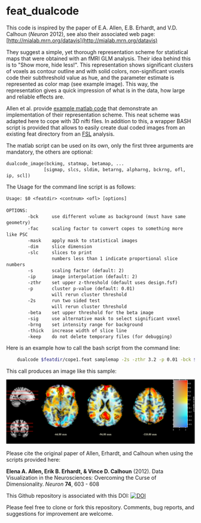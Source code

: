 feat_dualcode
=======

This code is inspired by the paper of E.A. Allen, E.B. Erhardt, and V.D. Calhoun (*Neuron* 2012), see also their associated web page: [http://mialab.mrn.org/datavis](http://mialab.mrn.org/datavis)

They suggest a simple, yet thorough representation scheme for statistical maps that were obtained with an fMRI GLM analysis. Their idea behind this is to "Show more, hide less!". This representation shows significant clusters of voxels as contour outline and with solid colors, non-significant voxels code their subthreshold value as hue, and the parameter estimate is represented as color map (see example image). This way, the representation gives a quick impression of what is in the data, how large and reliable effects are.

Allen et al. provide [example matlab code](http://mialab.mrn.org/datavis/docs/dualcodeExample.zip) that demonstrate an implementation of their representation scheme. This neat scheme was adapted here to cope with 3D nifti files. In addition to this, a wrapper BASH script is provided that allows to easily create dual coded images from an existing feat directory from an [FSL](http://fsl.fmrib.ox.ac.uk/fsl/fslwiki/) analysis.

The matlab script can be used on its own, only the first three arguments are mandatory, the others are optional:

    dualcode_image(bckimg, statmap, betamap, ...
                  [sigmap, slcs, sldim, betarng, alpharng, bckrng, ofl, ip, scl])

The Usage for the command line script is as follows:

    Usage: $0 <featdir> <contnum> <ofl> [options]

    OPTIONS:
            -bck     use different volume as background (must have same geometry)
            -fac     scaling factor to convert copes to something more like PSC
            -mask    apply mask to statistical images
            -dim     slice dimension
            -slc     slices to print
                     numbers less than 1 indicate proportional slice numbers
            -s       scaling factor (default: 2)
            -ip      image interpolation (default: 2)
            -zthr    set upper z-threshold (default uses design.fsf)
            -p       cluster p-value (default: 0.01)
                     will rerun cluster threshold
            -2s      run two sided test
                     will rerun cluster threshold
            -beta    set upper threshold for the beta image
            -sig     use alternative mask to select significant voxel
            -brng    set intensity range for background
            -thick   increase width of slice line
            -keep    do not delete temporary files (for debugging)

Here is an example how to call the bash script from the command line:

```bash
    dualcode $featdir/cope1.feat samplemap -2s -zthr 3.2 -p 0.01 -bck $FSLDIR/data/standard/MNI152_T1_2mm_brain-s 2 -ip 2 -slc $(seq 0.3 0.05 0.75)-dim z
```

This call produces an image like this sample:

![Example slices of a statistical map that represents the parameter estimate as color code and the corresponding z-value as hue. Significant clusters are indicated by contour lines and are shown with solid colors.](samplemap.png?raw=true "Example slices of a statistical map that represents the parameter estimate as color code and the corresponding z-value as hue. Significant clusters are indicated by contour lines and are shown with solid colors.")

Please cite the original paper of Allen, Erhardt, and Calhoun when using the scripts provided here:

**Elena A. Allen, Erik B. Erhardt, & Vince D. Calhoun** (2012). Data Visualization in the Neurosciences: Overcoming the Curse of Dimensionality. *Neuron* **74**, 603 - 608

This Github repository is associated with this DOI: [![DOI](https://zenodo.org/badge/4883/wzinke/feat_dualcode.png)](http://dx.doi.org/10.5281/zenodo.12835)

Please feel free to clone or fork this repository. Comments, bug reports, and suggestions for improvement are welcome.
